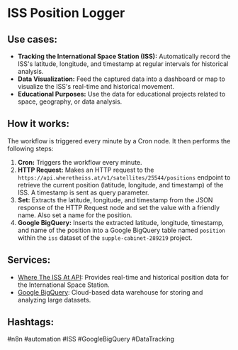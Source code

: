 # ISS Position Logger

## Use cases:

*   **Tracking the International Space Station (ISS):** Automatically record the ISS's latitude, longitude, and timestamp at regular intervals for historical analysis.
*   **Data Visualization:** Feed the captured data into a dashboard or map to visualize the ISS's real-time and historical movement.
*   **Educational Purposes:** Use the data for educational projects related to space, geography, or data analysis.

## How it works:

The workflow is triggered every minute by a Cron node. It then performs the following steps:

1.  **Cron:** Triggers the workflow every minute.
2.  **HTTP Request:** Makes an HTTP request to the `https://api.wheretheiss.at/v1/satellites/25544/positions` endpoint to retrieve the current position (latitude, longitude, and timestamp) of the ISS. A timestamp is sent as query parameter.
3.  **Set:** Extracts the latitude, longitude, and timestamp from the JSON response of the HTTP Request node and set the value with a friendly name. Also set a name for the position.
4.  **Google BigQuery:** Inserts the extracted latitude, longitude, timestamp, and name of the position into a Google BigQuery table named `position` within the `iss` dataset of the `supple-cabinet-289219` project.

## Services:

*   [Where The ISS At API](https://wheretheiss.at/): Provides real-time and historical position data for the International Space Station.
*   [Google BigQuery](https://cloud.google.com/bigquery): Cloud-based data warehouse for storing and analyzing large datasets.

## Hashtags:

#n8n #automation #ISS #GoogleBigQuery #DataTracking
